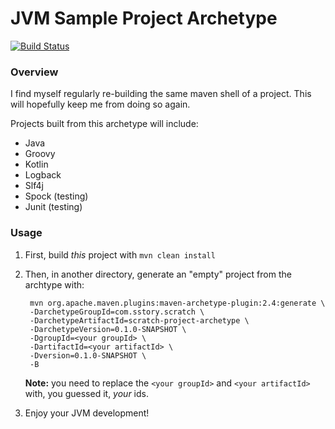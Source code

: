 # JVM Sample Project Archetype

[![Build Status](https://travis-ci.org/seanstory/scratch-project-archetype.svg?branch=master)](https://travis-ci.org/seanstory/scratch-project-archetype)

### Overview

I find myself regularly re-building the same maven shell of a project. This will hopefully keep me from doing so again.

Projects built from this archetype will include:

* Java
* Groovy
* Kotlin
* Logback
* Slf4j
* Spock (testing)
* Junit (testing)

### Usage

1. First, build *this* project with `mvn clean install`
2. Then, in another directory, generate an "empty" project from the archtype with:

        
        mvn org.apache.maven.plugins:maven-archetype-plugin:2.4:generate \
        -DarchetypeGroupId=com.sstory.scratch \
        -DarchetypeArtifactId=scratch-project-archetype \
        -DarchetypeVersion=0.1.0-SNAPSHOT \
        -DgroupId=<your groupId> \
        -DartifactId=<your artifactId> \
        -Dversion=0.1.0-SNAPSHOT \
        -B
        
    **Note:** you need to replace the `<your groupId>` and `<your artifactId>` with, you guessed it, *your* ids.         
3. Enjoy your JVM development!
